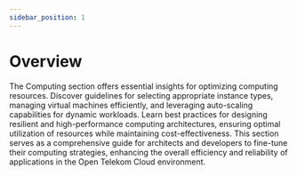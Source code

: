 ```yaml
---
sidebar_position: 1
---
```


# Overview

The Computing section offers essential insights for optimizing computing resources. Discover guidelines for selecting
appropriate instance types, managing virtual machines efficiently, and leveraging auto-scaling capabilities for dynamic
workloads. Learn best practices for designing resilient and high-performance computing architectures, ensuring optimal
utilization of resources while maintaining cost-effectiveness. This section serves as a comprehensive guide for architects
and developers to fine-tune their computing strategies, enhancing the overall efficiency and reliability of applications
in the Open Telekom Cloud environment.
